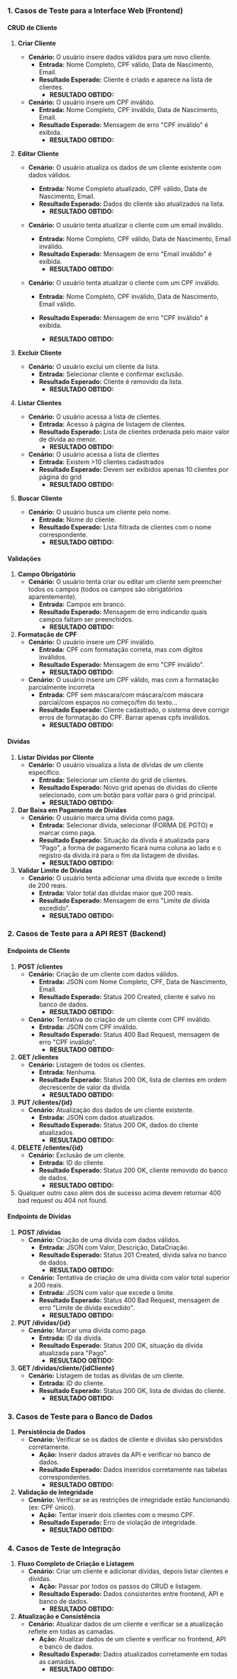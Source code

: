 ### 1. Casos de Teste para a Interface Web (Frontend)

#### CRUD de Cliente

1. **Criar Cliente**

   * **Cenário:** O usuário insere dados válidos para um novo cliente.
     * **Entrada:** Nome Completo, CPF válido, Data de Nascimento, Email.
     * **Resultado Esperado:** Cliente é criado e aparece na lista de clientes.
       * **RESULTADO OBTIDO:**
   * **Cenário:** O usuário insere um CPF inválido.
     * **Entrada:** Nome Completo, CPF inválido, Data de Nascimento, Email.
     * **Resultado Esperado:** Mensagem de erro "CPF inválido" é exibida.
       * **RESULTADO OBTIDO:**
2. **Editar Cliente**

   * **Cenário:** O usuário atualiza os dados de um cliente existente com dados válidos.

     * **Entrada:** Nome Completo atualizado, CPF válido, Data de Nascimento, Email.
     * **Resultado Esperado:** Dados do cliente são atualizados na lista.
       * **RESULTADO OBTIDO:**
   * **Cenário:** O usuário tenta atualizar o cliente com um email inválido.

     * **Entrada:** Nome Completo, CPF válido, Data de Nascimento, Email inválido.
     * **Resultado Esperado:** Mensagem de erro "Email inválido" é exibida.
       * **RESULTADO OBTIDO:**
   * **Cenário:** O usuário tenta atualizar o cliente com um CPF inválido.

     * **Entrada:** Nome Completo, CPF inválido, Data de Nascimento, Email válido.
     * **Resultado Esperado:** Mensagem de erro "CPF inválido" é exibida.

       * **RESULTADO OBTIDO:**
3. **Excluir Cliente**

   * **Cenário:** O usuário exclui um cliente da lista.
     * **Entrada:** Selecionar cliente e confirmar exclusão.
     * **Resultado Esperado:** Cliente é removido da lista.
       * **RESULTADO OBTIDO:**
4. **Listar Clientes**

   * **Cenário:** O usuário acessa a lista de clientes.
     * **Entrada:** Acesso à página de listagem de clientes.
     * **Resultado Esperado:** Lista de clientes ordenada pelo maior valor de dívida ao menor.
       * **RESULTADO OBTIDO:**
   * **Cenário:** O usuário acessa a lista de clientes
     * **Entrada:** Existem >10 clientes cadastrados
     * **Resultado Esperado:** Devem ser exibidos apenas 10 clientes por página do grid
       * **RESULTADO OBTIDO:**
5. **Buscar Cliente**

   * **Cenário:** O usuário busca um cliente pelo nome.
     * **Entrada:** Nome do cliente.
     * **Resultado Esperado:** Lista filtrada de clientes com o nome correspondente.
       * **RESULTADO OBTIDO:**

#### Validações

1. **Campo Obrigatório**
   * **Cenário:** O usuário tenta criar ou editar um cliente sem preencher todos os campos (todos os campos são obrigatórios aparentemente).
     * **Entrada:** Campos em branco.
     * **Resultado Esperado:** Mensagem de erro indicando quais campos faltam ser preenchidos.
       * **RESULTADO OBTIDO:**
2. **Formatação de CPF**
   * **Cenário:** O usuário insere um CPF inválido.
     * **Entrada:** CPF com formatação correta, mas com dígitos inválidos.
     * **Resultado Esperado:** Mensagem de erro "CPF inválido".
       * **RESULTADO OBTIDO:**
   * **Cenário:** O usuário insere um CPF válido, mas com a formatação parcialmente incorreta
     * **Entrada:** CPF sem máscara/com máscara/com máscara parcial/com espaços no começo/fim do texto...
     * **Resultado Esperado:** Cliente cadastrado, o sistema deve corrigir erros de formatação do CPF. Barrar apenas cpfs inválidos.
       * **RESULTADO OBTIDO:**

#### Dívidas

1. **Listar Dívidas por Cliente**
   * **Cenário:** O usuário visualiza a lista de dívidas de um cliente específico.
     * **Entrada:** Selecionar um cliente do grid de clientes.
     * **Resultado Esperado:** Novo grid apenas de dívidas do cliente selecionado, com um botão para voltar para o grid principal.
       * **RESULTADO OBTIDO:**
2. **Dar Baixa em Pagamento de Dívidas**
   * **Cenário:** O usuário marca uma dívida como paga.
     * **Entrada:** Selecionar dívida, selecionar (FORMA DE PGTO) e marcar como paga.
     * **Resultado Esperado:** Situação da dívida é atualizada para "Pago", a forma de pagamento ficará numa coluna ao lado e o registro da dívida irá para o fim da listagem de dívidas.
       * **RESULTADO OBTIDO:**
3. **Validar Limite de Dívidas**
   * **Cenário:** O usuário tenta adicionar uma dívida que excede o limite de 200 reais.
     * **Entrada:** Valor total das dívidas maior que 200 reais.
     * **Resultado Esperado:** Mensagem de erro "Limite de dívida excedido".
       * **RESULTADO OBTIDO:**

### 2. Casos de Teste para a API REST (Backend)

#### Endpoints de Cliente

1. **POST /clientes**
   * **Cenário:** Criação de um cliente com dados válidos.
     * **Entrada:** JSON com Nome Completo, CPF, Data de Nascimento, Email.
     * **Resultado Esperado:** Status 200 Created, cliente é salvo no banco de dados.
       * **RESULTADO OBTIDO:**
   * **Cenário:** Tentativa de criação de um cliente com CPF inválido.
     * **Entrada:** JSON com CPF inválido.
     * **Resultado Esperado:** Status 400 Bad Request, mensagem de erro "CPF inválido".
       * **RESULTADO OBTIDO:**
2. **GET /clientes**
   * **Cenário:** Listagem de todos os clientes.
     * **Entrada:** Nenhuma.
     * **Resultado Esperado:** Status 200 OK, lista de clientes em ordem decrescente de valor da dívida.
       * **RESULTADO OBTIDO:**
3. **PUT /clientes/{id}**
   * **Cenário:** Atualização dos dados de um cliente existente.
     * **Entrada:** JSON com dados atualizados.
     * **Resultado Esperado:** Status 200 OK, dados do cliente atualizados.
       * **RESULTADO OBTIDO:**
4. **DELETE /clientes/{id}**
   * **Cenário:** Exclusão de um cliente.
     * **Entrada:** ID do cliente.
     * **Resultado Esperado:** Status 200 OK, cliente removido do banco de dados.
       * **RESULTADO OBTIDO:**
5. Qualquer outro caso além dos de sucesso acima devem retornar 400 bad request ou 404 not found.

#### Endpoints de Dívidas

1. **POST /dividas**
   * **Cenário:** Criação de uma dívida com dados válidos.
     * **Entrada:** JSON com Valor, Descrição, DataCriação.
     * **Resultado Esperado:** Status 201 Created, dívida salva no banco de dados.
       * **RESULTADO OBTIDO:**
   * **Cenário:** Tentativa de criação de uma dívida com valor total superior a 200 reais.
     * **Entrada:** JSON com valor que excede o limite.
     * **Resultado Esperado:** Status 400 Bad Request, mensagem de erro "Limite de dívida excedido".
       * **RESULTADO OBTIDO:**
2. **PUT /dividas/{id}**
   * **Cenário:** Marcar uma dívida como paga.
     * **Entrada:** ID da dívida.
     * **Resultado Esperado:** Status 200 OK, situação da dívida atualizada para "Pago".
       * **RESULTADO OBTIDO:**
3. **GET /dividas/cliente/{idCliente}**
   * **Cenário:** Listagem de todas as dívidas de um cliente.
     * **Entrada:** ID do cliente.
     * **Resultado Esperado:** Status 200 OK, lista de dívidas do cliente.
       * **RESULTADO OBTIDO:**

### 3. Casos de Teste para o Banco de Dados

1. **Persistência de Dados**
   * **Cenário:** Verificar se os dados de cliente e dívidas são persistidos corretamente.
     * **Ação:** Inserir dados através da API e verificar no banco de dados.
     * **Resultado Esperado:** Dados inseridos corretamente nas tabelas correspondentes.
       * **RESULTADO OBTIDO:**
2. **Validação de Integridade**
   * **Cenário:** Verificar se as restrições de integridade estão funcionando (ex: CPF único).
     * **Ação:** Tentar inserir dois clientes com o mesmo CPF.
     * **Resultado Esperado:** Erro de violação de integridade.
       * **RESULTADO OBTIDO:**

### 4. Casos de Teste de Integração

1. **Fluxo Completo de Criação e Listagem**
   * **Cenário:** Criar um cliente e adicionar dívidas, depois listar clientes e dívidas.
     * **Ação:** Passar por todos os passos do CRUD e listagem.
     * **Resultado Esperado:** Dados consistentes entre frontend, API e banco de dados.
       * **RESULTADO OBTIDO:**
2. **Atualização e Consistência**
   * **Cenário:** Atualizar dados de um cliente e verificar se a atualização reflete em todas as camadas.
     * **Ação:** Atualizar dados de um cliente e verificar no frontend, API e banco de dados.
     * **Resultado Esperado:** Dados atualizados corretamente em todas as camadas.
       * **RESULTADO OBTIDO:**
